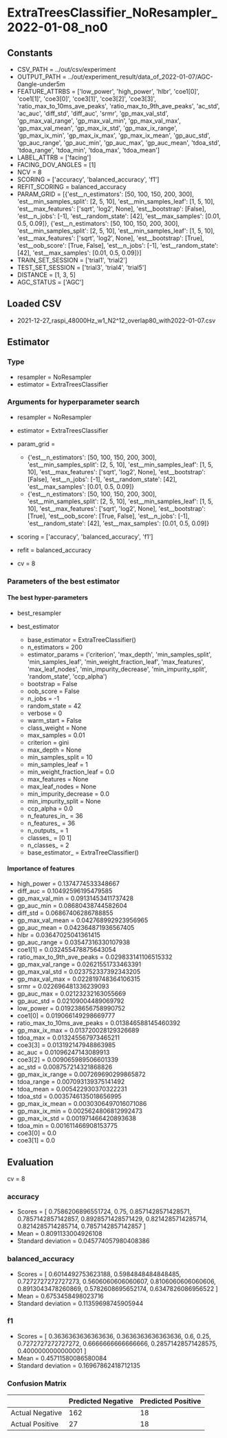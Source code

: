 # ExtraTreesClassifier_NoResampler_2022-01-08_no0
## Constants
- CSV_PATH = ../out/csv/experiment
- OUTPUT_PATH = ../out/experiment_result/data_of_2022-01-07/AGC-0angle-under5m
- FEATURE_ATTRBS = ['low_power', 'high_power', 'hlbr', 'coe1[0]', 'coe1[1]', 'coe3[0]', 'coe3[1]', 'coe3[2]', 'coe3[3]', 'ratio_max_to_10ms_ave_peaks', 'ratio_max_to_9th_ave_peaks', 'ac_std', 'ac_auc', 'diff_std', 'diff_auc', 'srmr', 'gp_max_val_std', 'gp_max_val_range', 'gp_max_val_min', 'gp_max_val_max', 'gp_max_val_mean', 'gp_max_ix_std', 'gp_max_ix_range', 'gp_max_ix_min', 'gp_max_ix_max', 'gp_max_ix_mean', 'gp_auc_std', 'gp_auc_range', 'gp_auc_min', 'gp_auc_max', 'gp_auc_mean', 'tdoa_std', 'tdoa_range', 'tdoa_min', 'tdoa_max', 'tdoa_mean']
- LABEL_ATTRB = ['facing']
- FACING_DOV_ANGLES = [1]
- NCV = 8
- SCORING = ['accuracy', 'balanced_accuracy', 'f1']
- REFIT_SCORING = balanced_accuracy
- PARAM_GRID = [{'est__n_estimators': [50, 100, 150, 200, 300], 'est__min_samples_split': [2, 5, 10], 'est__min_samples_leaf': [1, 5, 10], 'est__max_features': ['sqrt', 'log2', None], 'est__bootstrap': [False], 'est__n_jobs': [-1], 'est__random_state': [42], 'est__max_samples': [0.01, 0.5, 0.09]}, {'est__n_estimators': [50, 100, 150, 200, 300], 'est__min_samples_split': [2, 5, 10], 'est__min_samples_leaf': [1, 5, 10], 'est__max_features': ['sqrt', 'log2', None], 'est__bootstrap': [True], 'est__oob_score': [True, False], 'est__n_jobs': [-1], 'est__random_state': [42], 'est__max_samples': [0.01, 0.5, 0.09]}]
- TRAIN_SET_SESSION = ['trial1', 'trial2']
- TEST_SET_SESSION = ['trial3', 'trial4', 'trial5']
- DISTANCE = [1, 3, 5]
- AGC_STATUS = ['AGC']

## Loaded CSV
- 2021-12-27_raspi_48000Hz_w1_N2^12_overlap80_with2022-01-07.csv

## Estimator
### Type
- resampler = NoResampler
- estimator = ExtraTreesClassifier

### Arguments for hyperparameter search
- resampler = NoResampler
- estimator = ExtraTreesClassifier
- param_grid = 
	- {'est__n_estimators': [50, 100, 150, 200, 300], 'est__min_samples_split': [2, 5, 10], 'est__min_samples_leaf': [1, 5, 10], 'est__max_features': ['sqrt', 'log2', None], 'est__bootstrap': [False], 'est__n_jobs': [-1], 'est__random_state': [42], 'est__max_samples': [0.01, 0.5, 0.09]}
	- {'est__n_estimators': [50, 100, 150, 200, 300], 'est__min_samples_split': [2, 5, 10], 'est__min_samples_leaf': [1, 5, 10], 'est__max_features': ['sqrt', 'log2', None], 'est__bootstrap': [True], 'est__oob_score': [True, False], 'est__n_jobs': [-1], 'est__random_state': [42], 'est__max_samples': [0.01, 0.5, 0.09]}

- scoring = ['accuracy', 'balanced_accuracy', 'f1']
- refit = balanced_accuracy
- cv = 8

### Parameters of the best estimator
#### The best hyper-parameters
- best_resampler

- best_estimator
	- base_estimator = ExtraTreeClassifier()
	- n_estimators = 200
	- estimator_params = ('criterion', 'max_depth', 'min_samples_split', 'min_samples_leaf', 'min_weight_fraction_leaf', 'max_features', 'max_leaf_nodes', 'min_impurity_decrease', 'min_impurity_split', 'random_state', 'ccp_alpha')
	- bootstrap = False
	- oob_score = False
	- n_jobs = -1
	- random_state = 42
	- verbose = 0
	- warm_start = False
	- class_weight = None
	- max_samples = 0.01
	- criterion = gini
	- max_depth = None
	- min_samples_split = 10
	- min_samples_leaf = 1
	- min_weight_fraction_leaf = 0.0
	- max_features = None
	- max_leaf_nodes = None
	- min_impurity_decrease = 0.0
	- min_impurity_split = None
	- ccp_alpha = 0.0
	- n_features_in_ = 36
	- n_features_ = 36
	- n_outputs_ = 1
	- classes_ = [0 1]
	- n_classes_ = 2
	- base_estimator_ = ExtraTreeClassifier()

#### Importance of features
- high_power = 0.1374774533348667
- diff_auc = 0.10492596195479585
- gp_max_val_min = 0.09131453411737428
- gp_auc_min = 0.08680438744582604
- diff_std = 0.06867406286788855
- gp_max_val_mean = 0.042768992923956965
- gp_auc_mean = 0.042364871936567405
- hlbr = 0.03647025041361415
- gp_auc_range = 0.03547316330107938
- coe1[1] = 0.032455478875643054
- ratio_max_to_9th_ave_peaks = 0.029833141106515332
- gp_max_val_range = 0.02621551733463391
- gp_max_val_std = 0.023752337392343205
- gp_max_val_max = 0.022819748364106315
- srmr = 0.022696481336239093
- gp_auc_max = 0.02123232163055669
- gp_auc_std = 0.02109004489069792
- low_power = 0.019238656758990752
- coe1[0] = 0.019066149298669777
- ratio_max_to_10ms_ave_peaks = 0.013846588145460392
- gp_max_ix_max = 0.013720028129326689
- tdoa_max = 0.013245567973465211
- coe3[3] = 0.013192147948863985
- ac_auc = 0.01096247143089913
- coe3[2] = 0.009065989506601339
- ac_std = 0.008757214321868826
- gp_max_ix_range = 0.007269690299865872
- tdoa_range = 0.007093139375141492
- tdoa_mean = 0.005422930370322231
- tdoa_std = 0.0035746135018656995
- gp_max_ix_mean = 0.0030306497016071086
- gp_max_ix_min = 0.0025624806812992473
- gp_max_ix_std = 0.001971466420893638
- tdoa_min = 0.001611466908153775
- coe3[0] = 0.0
- coe3[1] = 0.0

## Evaluation
cv = 8
### accuracy
- Scores = [ 0.7586206896551724, 0.75, 0.8571428571428571, 0.7857142857142857, 0.8928571428571429, 0.8214285714285714, 0.8214285714285714, 0.7857142857142857 ]
- Mean = 0.8091133004926108
- Standard deviation = 0.045774057980408386

### balanced_accuracy
- Scores = [ 0.6014492753623188, 0.5984848484848485, 0.7272727272727273, 0.5606060606060607, 0.8106060606060606, 0.8913043478260869, 0.5782608695652174, 0.6347826086956522 ]
- Mean = 0.6753458498023716
- Standard deviation = 0.11359698745905944

### f1
- Scores = [ 0.3636363636363636, 0.3636363636363636, 0.6, 0.25, 0.7272727272727272, 0.6666666666666666, 0.28571428571428575, 0.4000000000000001 ]
- Mean = 0.45711580086580084
- Standard deviation = 0.16967862418712135

### Confusion Matrix
|  | Predicted Negative | Predicted Positive |
| --- | --- | --- |
| Actual Negative | 162 | 18 |
| Actual Positive | 27 | 18 |

      
